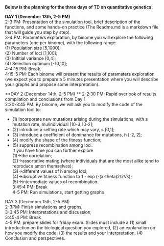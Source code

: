 **Below is the planning for the three days of TD on quantitative genetics:**    

**DAY 1 (December 13th, 2-5 PM)**  
2-3 PM: Presentation of the simulation tool, brief description of the functions, and some hands-on practice (The Readme.md is a markdown file that will guide you step by step).   
3-4 PM: Parameters exploration, by binome you will explore the following parameters (one per binome), with the following range:  
(1) Population size [5,1000];  
(2) Number of loci [1,100];  
(3) Inititial variance [0,4];  
(4) Selection optimum [-10,10];  
4-4:15 PM: Break.  
4:15-5 PM: Each binome will present the results of parameters exploration (we expect you to prepare a 5 minutes presentation where you will describe your graphs and propose some interpretation).   

**DAY 2 (December 14th, 2-5 PM)  **
2-2:30 PM: Rapid overlook of results compilation and conclusions from Day 1.  
2:30-3:45 PM: By binome, we will ask you to modify the code of the simulation tool to:  
- (1) incorporate new mutations arising during the simulations, with a mutation rate, mu/individual [10-3;10-2];  
- (2) introduce a selfing rate which may vary, s [0,1];  
- (3) introduce a coefficient of dominance for mutations, h [-2, 2];  
- (4) modify the shape of the fitness function;  
- (5) suppress recombination among loci.  
If you have time you can further explore   
(1)->the correlation;   
(2)->assortative mating (where individuals that are the most alike tend to reproduce amon themselves);  
(3)->different values of h among loci;  
(4)->disruptive fitness function to 1 - exp (-(x-theta)2/2Vs);  
(5)->intermediate values of recombination.  
3:45:4 PM: Break  
4-5 PM: Run simulations, start getting graphs  

DAY 3 (December 15th, 2-5 PM)  
2-3PM: Finish simulations and graphs;  
3-3:45 PM: Interpretations and discussion;  
3:45-4 PM: Break  
4-5 PM: prepare slides for friday exam. Slides must include a (1) small introduction on the biological question you explored, (2) an explanation on how you modify the code, (3) the results and your interpretation, (4) Conclusion and perspectives.  
